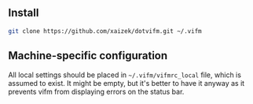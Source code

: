 ## Install

```bash
git clone https://github.com/xaizek/dotvifm.git ~/.vifm
```

## Machine-specific configuration

All local settings should be placed in `~/.vifm/vifmrc_local` file, which is
assumed to exist.  It might be empty, but it's better to have it anyway as it
prevents vifm from displaying errors on the status bar.
